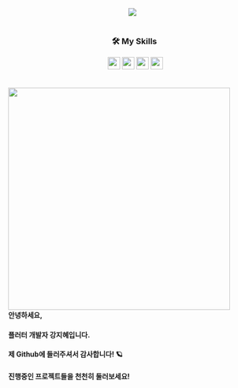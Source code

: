 
<div align="center">
  <img src="https://user-images.githubusercontent.com/47681139/205421822-7bf7ff45-81fd-40a0-91e2-1327e196c723.png">
 </div>  




<!-- 
<div align="center"><dl><dd><dl><dd><img src="https://user-images.githubusercontent.com/47681139/205215137-352c6ad6-632b-41b9-9c91-6454c5034234.gif" width="100", align="left"></dd></dl></dd></dl>
&nbsp;<h3>&nbsp;&nbsp;🛠 My Skills</h3>&nbsp;&nbsp;&nbsp;<img src="https://img.shields.io/badge/Dart-0175C2?style=flat&logo=Dart&logoColor=FFFFFF", height="25"> <img src="https://img.shields.io/badge/Flutter-02569B?style=flat&logo=Flutter&logoColor=FFFFFF" height="25"> <img src="https://img.shields.io/badge/Git-F05032?style=flat&logo=Git&logoColor=FFFFFF" height="25"> <img src="https://img.shields.io/badge/GetX-5C0EB0?style=flat&logoColor=FFFFFF" height="25">


</div> -->


<div align="center">
&nbsp;<h3>&nbsp;&nbsp;🛠 My Skills</h3>&nbsp;&nbsp;&nbsp;<img src="https://img.shields.io/badge/Dart-0175C2?style=flat&logo=Dart&logoColor=FFFFFF", height="25"> <img src="https://img.shields.io/badge/Flutter-02569B?style=flat&logo=Flutter&logoColor=FFFFFF" height="25"> <img src="https://img.shields.io/badge/Git-F05032?style=flat&logo=Git&logoColor=FFFFFF" height="25"> <img src="https://img.shields.io/badge/GetX-5C0EB0?style=flat&logoColor=FFFFFF" height="25">
<br>

</div>



<br>

<br>



<div style = "float:left;"><img src="https://github-readme-stats.vercel.app/api?username=Yellowtoast&theme=graywhite&show_icons=true"width="450",  align="left">
<h4>  안녕하세요,</h4><h4> 플러터 개발자 강지혜입니다.</h4><h4>  제 Github에 들러주셔서 감사합니다! 🪐</h4><h4>  진행중인 프로젝트들을 천천히 둘러보세요!</h4>
<!-- <img src="https://github-readme-stats.vercel.app/api/top-langs/?username=Yellowtoast"> -->

</div>

 

<br>

<br>
